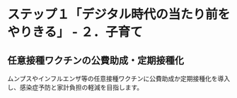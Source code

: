 # ステップ１「デジタル時代の当たり前をやりきる」 - ２．子育て

## 任意接種ワクチンの公費助成・定期接種化

ムンプスやインフルエンザ等の任意接種ワクチンに公費助成か定期接種化を導入し、感染症予防と家計負担の軽減を目指します。
